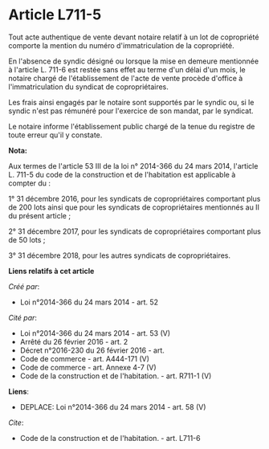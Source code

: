 # Article L711-5

Tout acte authentique de vente devant notaire relatif à un lot de copropriété comporte la mention du numéro d'immatriculation
de la copropriété. 

En l'absence de syndic désigné ou lorsque la mise en demeure mentionnée à l'article L. 711-6 est restée sans effet au terme
d'un délai d'un mois, le notaire chargé de l'établissement de l'acte de vente procède d'office à l'immatriculation du
syndicat de copropriétaires. 

Les frais ainsi engagés par le notaire sont supportés par le syndic ou, si le syndic n'est pas rémunéré pour l'exercice de
son mandat, par le syndicat. 

Le notaire informe l'établissement public chargé de la tenue du registre de toute erreur qu'il y constate.

**Nota:**

Aux termes de l'article 53 III de la loi n° 2014-366 du 24 mars 2014, l'article L. 711-5 du code de la construction et de
l'habitation est applicable à compter du :

1° 31 décembre 2016, pour les syndicats de copropriétaires comportant plus de 200 lots ainsi que pour les syndicats de
copropriétaires mentionnés au II du présent article ;

2° 31 décembre 2017, pour les syndicats de copropriétaires comportant plus de 50 lots ;

3° 31 décembre 2018, pour les autres syndicats de copropriétaires.

**Liens relatifs à cet article**

_Créé par_:

  - Loi n°2014-366 du 24 mars 2014 - art. 52

_Cité par_:

  - Loi n°2014-366 du 24 mars 2014 - art. 53 (V)
  - Arrêté du 26 février 2016 - art. 2
  - Décret n°2016-230 du 26 février 2016 - art.
  - Code de commerce - art. A444-171 (V)
  - Code de commerce - art. Annexe 4-7 (V)
  - Code de la construction et de l'habitation. - art. R711-1 (V)

**Liens**:

  - DEPLACE: Loi n°2014-366 du 24 mars 2014 - art. 58 (V)

_Cite_:

  - Code de la construction et de l'habitation. - art. L711-6
